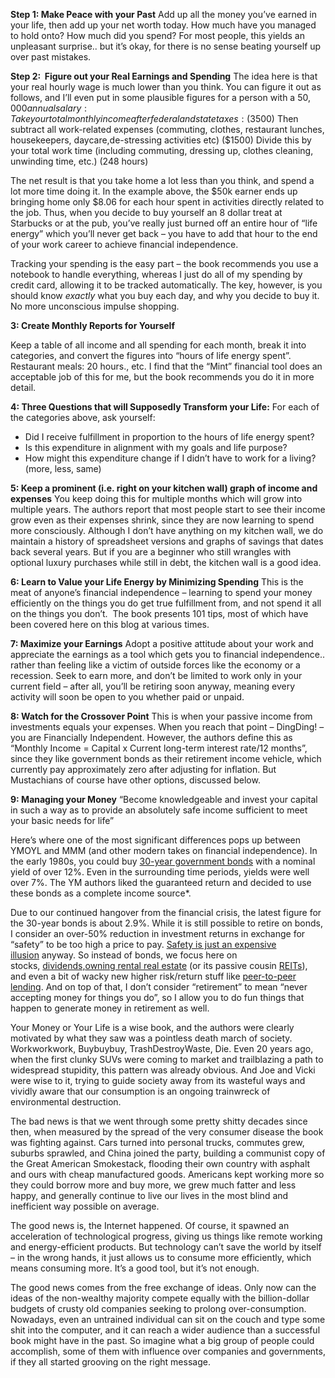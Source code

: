 **Step 1: Make Peace with your Past**
Add up all the money you’ve earned in your life, then add up your net worth today. How much have you managed to hold onto? How much did you spend? For most people, this yields an unpleasant surprise.. but it’s okay, for there is no sense beating yourself up over past mistakes.

**Step 2:  Figure out your Real Earnings and Spending**
The idea here is that your real hourly wage is much lower than you think. You can figure it out as follows, and I’ll even put in some plausible figures for a person with a $50,000 annual salary:
Take your total monthly income after federal and state taxes: ($3500)
Then subtract all work-related expenses (commuting, clothes, restaurant lunches, housekeepers, daycare,de-stressing activities etc) ($1500)
Divide this by your total work time (including commuting, dressing up, clothes cleaning, unwinding time, etc.) (248 hours)

The net result is that you take home a lot less than you think, and spend a lot more time doing it. In the example above, the $50k earner ends up bringing home only $8.06 for each hour spent in activities directly related to the job. Thus, when you decide to buy yourself an 8 dollar treat at Starbucks or at the pub, you’ve really just burned off an entire hour of “life energy” which you’ll never get back – you have to add that hour to the end of your work career to achieve financial independence.

Tracking your spending is the easy part – the book recommends you use a notebook to handle everything, whereas I just do all of my spending by credit card, allowing it to be tracked automatically. The key, however, is you should know _exactly_ what you buy each day, and why you decide to buy it. No more unconscious impulse shopping.

**3: Create Monthly Reports for Yourself**

Keep a table of all income and all spending for each month, break it into categories, and convert the figures into “hours of life energy spent”. Restaurant meals: 20 hours., etc. I find that the “Mint” financial tool does an acceptable job of this for me, but the book recommends you do it in more detail.

**4: Three Questions that will Supposedly Transform your Life:**
For each of the categories above, ask yourself:
-   Did I receive fulfillment in proportion to the hours of life energy spent?
-   Is this expenditure in alignment with my goals and life purpose?
-   How might this expenditure change if I didn’t have to work for a living? (more, less, same)

**5: Keep a prominent (i.e. right on your kitchen wall) graph of income and expenses**
You keep doing this for multiple months which will grow into multiple years. The authors report that most people start to see their income grow even as their expenses shrink, since they are now learning to spend more consciously. Although I don’t have anything on my kitchen wall, we do maintain a history of spreadsheet versions and graphs of savings that dates back several years. But if you are a beginner who still wrangles with optional luxury purchases while still in debt, the kitchen wall is a good idea.

**6: Learn to Value your Life Energy by Minimizing Spending**
This is the meat of anyone’s financial independence – learning to spend your money efficiently on the things you do get true fulfillment from, and not spend it all on the things you don’t.  The book presents 101 tips, most of which have been covered here on this blog at various times.

**7: Maximize your Earnings**
Adopt a positive attitude about your work and appreciate the earnings as a tool which gets you to financial independence.. rather than feeling like a victim of outside forces like the economy or a recession. Seek to earn more, and don’t be limited to work only in your current field – after all, you’ll be retiring soon anyway, meaning every activity will soon be open to you whether paid or unpaid.

**8: Watch for the Crossover Point**
This is when your passive income from investments equals your expenses. When you reach that point – DingDing! – you are Financially Independent. However, the authors define this as “Monthly Income = Capital x Current long-term interest rate/12 months”, since they like government bonds as their retirement income vehicle, which currently pay approximately zero after adjusting for inflation. But Mustachians of course have other options, discussed below.

**9: Managing your Money**
“Become knowledgeable and invest your capital in such a way as to provide an absolutely safe income sufficient to meet your basic needs for life”

Here’s where one of the most significant differences pops up between YMOYL and MMM (and other modern takes on financial independence). In the early 1980s, you could buy [30-year government bonds](http://www.federalreserve.gov/releases/h15/data.htm) with a nominal yield of over 12%. Even in the surrounding time periods, yields were well over 7%. The YM authors liked the guaranteed return and decided to use these bonds as a complete income source*.

  

Due to our continued hangover from the financial crisis, the latest figure for the 30-year bonds is about 2.9%. While it is still possible to retire on bonds, I consider an over-50% reduction in investment returns in exchange for “safety” to be too high a price to pay. [Safety is just an expensive illusion](https://www.mrmoneymustache.com/2012/06/07/safety-is-an-expensive-illusion/) anyway. So instead of bonds, we focus here on stocks, [dividends,](https://www.mrmoneymustache.com/2012/01/02/guest-posting-the-dividend-aristocrats/)[owning rental real estate](https://www.mrmoneymustache.com/2011/05/23/get-rich-with-owning-rental-houses/) (or its passive cousin [REITs](https://www.mrmoneymustache.com/2011/08/15/become-a-lazy-landlord-with-reits/)), and even a bit of wacky new higher risk/return stuff like [peer-to-peer lending](https://www.mrmoneymustache.com/2012/09/24/the-lending-club-experiment/). And on top of that, I don’t consider “retirement” to mean “never accepting money for things you do”, so I allow you to do fun things that happen to generate money in retirement as well.

Your Money or Your Life is a wise book, and the authors were clearly motivated by what they saw was a pointless death march of society. Workworkwork, Buybuybuy, TrashDestroyWaste, Die. Even 20 years ago, when the first clunky SUVs were coming to market and trailblazing a path to widespread stupidity, this pattern was already obvious. And Joe and Vicki were wise to it, trying to guide society away from its wasteful ways and vividly aware that our consumption is an ongoing trainwreck of environmental destruction.

The bad news is that we went through some pretty shitty decades since then, when measured by the spread of the very consumer disease the book was fighting against. Cars turned into personal trucks, commutes grew, suburbs sprawled, and China joined the party, building a communist copy of the Great American Smokestack, flooding their own country with asphalt and ours with cheap manufactured goods. Americans kept working more so they could borrow more and buy more, we grew much fatter and less happy, and generally continue to live our lives in the most blind and inefficient way possible on average.

The good news is, the Internet happened. Of course, it spawned an acceleration of technological progress, giving us things like remote working and energy-efficient products. But technology can’t save the world by itself – in the wrong hands, it just allows us to consume more efficiently, which means consuming more. It’s a good tool, but it’s not enough.

The good news comes from the free exchange of ideas. Only now can the ideas of the non-wealthy majority compete equally with the billion-dollar budgets of crusty old companies seeking to prolong over-consumption. Nowadays, even an untrained individual can sit on the couch and type some shit into the computer, and it can reach a wider audience than a successful book might have in the past. So imagine what a big group of people could accomplish, some of them with influence over companies and governments, if they all started grooving on the right message.
